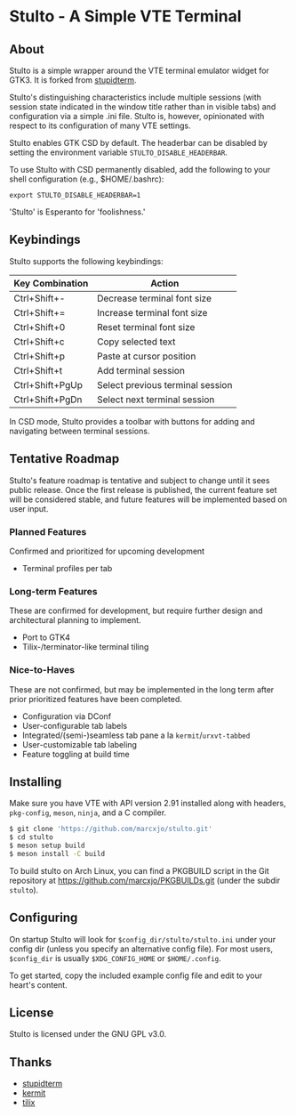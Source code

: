 Stulto - A Simple VTE Terminal
==============================

About
-----

Stulto is a simple wrapper around the VTE terminal emulator widget for GTK3. It
is forked from [stupidterm](https://github.com/esmil/stupidterm.git).

Stulto's distinguishing characteristics include multiple sessions (with session
state indicated in the window title rather than in visible tabs) and
configuration via a simple .ini file. Stulto is, however, opinionated with
respect to its configuration of many VTE settings.

Stulto enables GTK CSD by default. The headerbar can be disabled by setting the
environment variable `STULTO_DISABLE_HEADERBAR`.

To use Stulto with CSD permanently disabled, add the following to your shell
configuration (e.g., $HOME/.bashrc):

```
export STULTO_DISABLE_HEADERBAR=1
```

'Stulto' is Esperanto for 'foolishness.'

Keybindings
-----------

Stulto supports the following keybindings:

| Key Combination | Action                           |
| --------------- |--------------------------------- |
| Ctrl+Shift+-    | Decrease terminal font size      |
| Ctrl+Shift+=    | Increase terminal font size      |
| Ctrl+Shift+0    | Reset terminal font size         |
| Ctrl+Shift+c    | Copy selected text               |
| Ctrl+Shift+p    | Paste at cursor position         |
| Ctrl+Shift+t    | Add terminal session             |
| Ctrl+Shift+PgUp | Select previous terminal session |
| Ctrl+Shift+PgDn | Select next terminal session     |

In CSD mode, Stulto provides a toolbar with buttons for adding and navigating
between terminal sessions.

Tentative Roadmap
-----------------

Stulto's feature roadmap is tentative and subject to change until it sees public
release. Once the first release is published, the current feature set will be
considered stable, and future features will be implemented based on user input.

### Planned Features

Confirmed and prioritized for upcoming development

* Terminal profiles per tab

### Long-term Features

These are confirmed for development, but require further design and
architectural planning to implement.

* Port to GTK4
* Tilix-/terminator-like terminal tiling

### Nice-to-Haves

These are not confirmed, but may be implemented in the long term after prior
prioritized features have been completed.

* Configuration via DConf
* User-configurable tab labels
* Integrated/(semi-)seamless tab pane a la `kermit`/`urxvt-tabbed`
* User-customizable tab labeling
* Feature toggling at build time

Installing
----------

Make sure you have VTE with API version 2.91 installed along with headers,
`pkg-config`, `meson`, `ninja`, and a C compiler.

```sh
$ git clone 'https://github.com/marcxjo/stulto.git'
$ cd stulto
$ meson setup build
$ meson install -C build
```

To build stulto on Arch Linux, you can find a PKGBUILD script in the Git
repository at https://github.com/marcxjo/PKGBUILDs.git (under the subdir
`stulto`).

Configuring
-----------

On startup Stulto will look for `$config_dir/stulto/stulto.ini` under your
config dir (unless you specify an alternative config file). For most users,
`$config_dir` is usually `$XDG_CONFIG_HOME` or `$HOME/.config`.

To get started, copy the included example config file and edit to your heart's
content.

License
-------

Stulto is licensed under the GNU GPL v3.0.

Thanks
----------------------

* [stupidterm](https://github.com/esmil/stupidterm.git)
* [kermit](https://github.com/orhun/kermit.git)
* [tilix](https://github.com/gnunn1/tilix.git)
